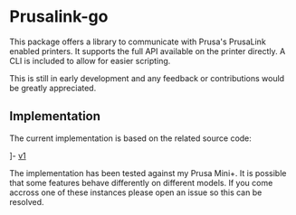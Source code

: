 # Prusalink-go

This package offers a library to communicate with Prusa's PrusaLink enabled printers. It supports the full API available on the printer directly. A CLI is included to allow for easier scripting.

This is still in early development and any feedback or contributions would be greatly appreciated.

## Implementation

The current implementation is based on the related source code:

]- [v1](https://github.com/prusa3d/Prusa-Firmware-Buddy/blob/master/lib/WUI/link_content/prusa_link_api_v1.cpp)

The implementation has been tested against my Prusa Mini+. It is possible that some features behave differently on different models. If you come accross one of these instances please open an issue so this can be resolved.


